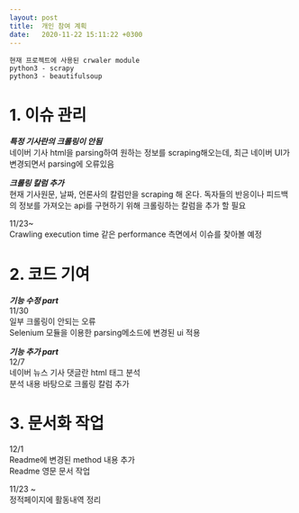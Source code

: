 ```yaml
---
layout: post
title:  개인 참여 계획
date:   2020-11-22 15:11:22 +0300
---
```


```
현재 프로젝트에 사용된 crwaler module
python3 - scrapy
python3 - beautifulsoup
```

# 1. 이슈 관리

***특정 기사란의 크롤링이 안됨***   
네이버 기사 html을 parsing하여 원하는 정보를 scraping해오는데, 최근 네이버 UI가 변경되면서 parsing에 오류있음

***크롤링 칼럼 추가***   
현재 기사원문, 날짜, 언론사의 칼럼만을 scraping 해 온다. 독자들의 반응이나 피드백의 정보를 가져오는 api를 구현하기 위해 크롤링하는 칼럼을 추가 할 필요

11/23~   
Crawling execution time 같은 performance 측면에서 이슈를 찾아볼 예정

# 2. 코드 기여
***기능 수정 part***   
11/30   
일부 크롤링이 안되는 오류   
Selenium 모듈을 이용한 parsing메소드에 변경된 ui 적용   

***기능 추가 part***  
12/7   
네이버 뉴스 기사 댓글란 html 태그 분석   
분석 내용 바탕으로 크롤링 칼럼 추가   

# 3. 문서화 작업
12/1   
Readme에 변경된 method 내용 추가   
Readme 영문 문서 작업   

11/23 ~   
정적페이지에 활동내역 정리
